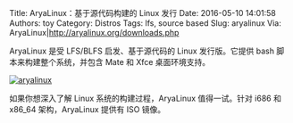 Title: AryaLinux：基于源代码构建的 Linux 发行
Date: 2016-05-10 14:01:58
Authors: toy
Category: Distros
Tags: lfs, source based
Slug: aryalinux
Via: AryaLinux|http://aryalinux.org/downloads.php

AryaLinux 是受 LFS/BLFS 启发、基于源代码的 Linux 发行版。它提供 bash
脚本来构建整个系统，并包含 Mate 和 Xfce 桌面环境支持。

<!-- PELICAN_END_SUMMARY -->

[![aryalinux]({filename}/images/aryalinux.thumb.png)]({filename}/images/aryalinux.png)

如果你想深入了解 Linux 系统的构建过程，AryaLinux 值得一试。针对 i686 和 x86\_64 架构，AryaLinux 提供有 ISO 镜像。
